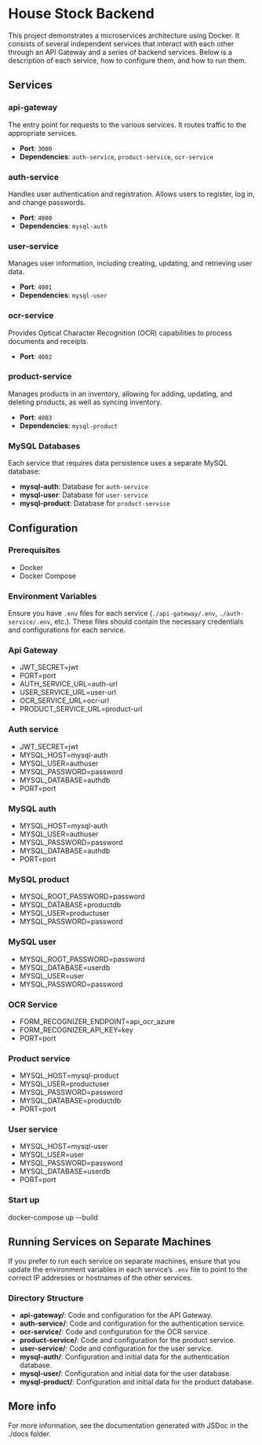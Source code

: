 # House Stock Backend

This project demonstrates a microservices architecture using Docker. It consists of several independent services that interact with each other through an API Gateway and a series of backend services. Below is a description of each service, how to configure them, and how to run them.

## Services

### api-gateway

The entry point for requests to the various services. It routes traffic to the appropriate services.

- **Port**: `3000`
- **Dependencies**: `auth-service`, `product-service`, `ocr-service`

### auth-service

Handles user authentication and registration. Allows users to register, log in, and change passwords.

- **Port**: `4000`
- **Dependencies**: `mysql-auth`

### user-service

Manages user information, including creating, updating, and retrieving user data.

- **Port**: `4001`
- **Dependencies**: `mysql-user`

### ocr-service

Provides Optical Character Recognition (OCR) capabilities to process documents and receipts.

- **Port**: `4002`

### product-service

Manages products in an inventory, allowing for adding, updating, and deleting products, as well as syncing inventory.

- **Port**: `4003`
- **Dependencies**: `mysql-product`

### MySQL Databases

Each service that requires data persistence uses a separate MySQL database:

- **mysql-auth**: Database for `auth-service`
- **mysql-user**: Database for `user-service`
- **mysql-product**: Database for `product-service`

## Configuration

### Prerequisites

- Docker
- Docker Compose

### Environment Variables

Ensure you have `.env` files for each service (`./api-gateway/.env`, `./auth-service/.env`, etc.). These files should contain the necessary credentials and configurations for each service.

### Api Gateway

- JWT_SECRET=jwt
- PORT=port
- AUTH_SERVICE_URL=auth-url
- USER_SERVICE_URL=user-url
- OCR_SERVICE_URL=ocr-url
- PRODUCT_SERVICE_URL=product-url

### Auth service

- JWT_SECRET=jwt
- MYSQL_HOST=mysql-auth
- MYSQL_USER=authuser
- MYSQL_PASSWORD=password
- MYSQL_DATABASE=authdb
- PORT=port

### MySQL auth

- MYSQL_HOST=mysql-auth
- MYSQL_USER=authuser
- MYSQL_PASSWORD=password
- MYSQL_DATABASE=authdb
- PORT=port

### MySQL product

- MYSQL_ROOT_PASSWORD=password
- MYSQL_DATABASE=productdb
- MYSQL_USER=productuser
- MYSQL_PASSWORD=password

### MySQL user

- MYSQL_ROOT_PASSWORD=password
- MYSQL_DATABASE=userdb
- MYSQL_USER=user
- MYSQL_PASSWORD=password

### OCR Service

- FORM_RECOGNIZER_ENDPOINT=api_ocr_azure
- FORM_RECOGNIZER_API_KEY=key
- PORT=port

### Product service

- MYSQL_HOST=mysql-product
- MYSQL_USER=productuser
- MYSQL_PASSWORD=password
- MYSQL_DATABASE=productdb
- PORT=port

### User service

- MYSQL_HOST=mysql-user
- MYSQL_USER=user
- MYSQL_PASSWORD=password
- MYSQL_DATABASE=userdb
- PORT=port


### Start up
docker-compose up --build


## Running Services on Separate Machines

If you prefer to run each service on separate machines, ensure that you update the environment variables in each service’s `.env` file to point to the correct IP addresses or hostnames of the other services.

### Directory Structure

- **api-gateway/**: Code and configuration for the API Gateway.
- **auth-service/**: Code and configuration for the authentication service.
- **ocr-service/**: Code and configuration for the OCR service.
- **product-service/**: Code and configuration for the product service.
- **user-service/**: Code and configuration for the user service.
- **mysql-auth/**: Configuration and initial data for the authentication database.
- **mysql-user/**: Configuration and initial data for the user database.
- **mysql-product/**: Configuration and initial data for the product database.

## More info
For more information, see the documentation generated with JSDoc in the ./docs folder.